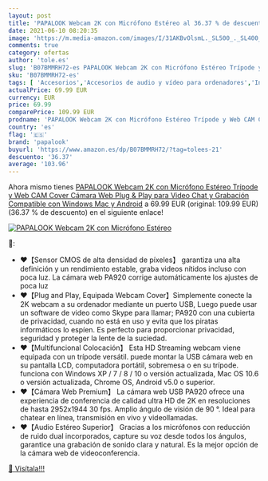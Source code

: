 ```yaml
---
layout: post
title: 'PAPALOOK Webcam 2K con Micrófono Estéreo al 36.37 % de descuento'
date: 2021-06-10 08:20:35
image: 'https://m.media-amazon.com/images/I/31AKBvOlsmL._SL500_._SL400_.jpg'
comments: true
category: ofertas
author: 'tole.es'
slug: 'B07BMMRH72-es PAPALOOK Webcam 2K con Micrófono Estéreo Trípode y Web CAM...'
sku: 'B07BMMRH72-es'
tags: [ 'Accesorios','Accesorios de audio y vídeo para ordenadores','Informática','Webcams y telefonía VoIP','android','papalook', ]
actualPrice: 69.99 EUR
currency: EUR
price: 69.99
comparePrice: 109.99 EUR
prodname: 'PAPALOOK Webcam 2K con Micrófono Estéreo Trípode y Web CAM Cover  Cámara Web Plug & Play para Video Chat y Grabación  Compatible con Windows  Mac y Android'
country: 'es'
flag: '🇪🇸'
brand: 'papalook'
buyurl: 'https://www.amazon.es/dp/B07BMMRH72/?tag=tolees-21'
descuento: '36.37'
average: '103.96'
---
```


Ahora mismo tienes [PAPALOOK Webcam 2K con Micrófono Estéreo Trípode y Web CAM Cover  Cámara Web Plug & Play para Video Chat y Grabación  Compatible con Windows  Mac y Android](https://www.amazon.es/dp/B07BMMRH72/?tag=tolees-21) a 69.99 EUR (original: 109.99 EUR) (36.37 %  de descuento) en el siguiente enlace!

[![PAPALOOK Webcam 2K con Micrófono Estéreo](https://m.media-amazon.com/images/I/31AKBvOlsmL._SL500_._SL400_.jpg)](https://www.amazon.es/dp/B07BMMRH72/?tag=tolees-21)

🔎:

- ❤【Sensor CMOS de alta densidad de píxeles】 garantiza una alta definición y un rendimiento estable, graba videos nítidos incluso con poca luz. La cámara web PA920 corrige automáticamente los ajustes de poca luz
- ❤【Plug and Play, Equipada Webcam Cover】Simplemente conecte la 2K webcam a su ordenador mediante un puerto USB, Luego puede usar un software de video como Skype para llamar; PA920 con una cubierta de privacidad, cuando no está en uso y evita que los piratas informáticos lo espíen. Es perfecto para proporcionar privacidad, seguridad y proteger la lente de la suciedad.
- ❤【Multifuncional Colocación】 Esta HD Streaming webcam viene equipada con un trípode versátil. puede montar la USB cámara web en su pantalla LCD, computadora portátil, sobremesa o en su trípode. funciona con Windows XP / 7 / 8 / 10 o versión actualizada, Mac OS 10.6 o versión actualizada, Chrome OS, Android v5.0 o superior.
- ❤【Cámara Web Premium】 La cámara web USB PA920 ofrece una experiencia de conferencia de calidad ultra HD de 2K en resoluciones de hasta 2952x1944 30 fps. Amplio ángulo de visión de 90 °. Ideal para chatear en línea, transmisión en vivo y videollamadas.
- ❤【Audio Estéreo Superior】 Gracias a los micrófonos con reducción de ruido dual incorporados, capture su voz desde todos los ángulos, garantice una grabación de sonido clara y natural. Es la mejor opción de la cámara web de videoconferencia.

[🛒 Visítala!!!](https://www.amazon.es/dp/B07BMMRH72/?tag=tolees-21)
